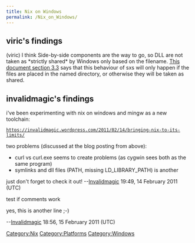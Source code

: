 ```yaml
---
title: Nix on Windows
permalink: /Nix_on_Windows/
---
```


viric's findings
----------------

(viric) I think Side-by-side components are the way to go, so DLL are not taken as \*strictly shared\* by Windows only based on the filename. [This document section 3.3](http://msdn.microsoft.com/en-us/library/ms995843.aspx) says that this behaviour of sxs will only happen if the files are placed in the named directory, or otherwise they will be taken as shared.

invalidmagic's findings
-----------------------

i've been experimenting with nix on windows and mingw as a new toolchain:

[`https://invalidmagic.wordpress.com/2011/02/14/bringing-nix-to-its-limits/`](https://invalidmagic.wordpress.com/2011/02/14/bringing-nix-to-its-limits/)

two problems (discussed at the blog posting from above):

-   curl vs curl.exe seems to create problems (as cygwin sees both as the same program)
-   symlinks and dll files (PATH, missing LD_LIBRARY_PATH) is another

just don't forget to check it out! --[Invalidmagic](/User:Invalidmagic "wikilink") 19:49, 14 February 2011 (UTC)


test if comments work

yes, this is another line ;-)

--[Invalidmagic](/User:Invalidmagic "wikilink") 18:56, 15 February 2011 (UTC)

[Category:Nix](/Category:Nix "wikilink") [Category:Platforms](/Category:Platforms "wikilink") [Category:Windows](/Category:Windows "wikilink")